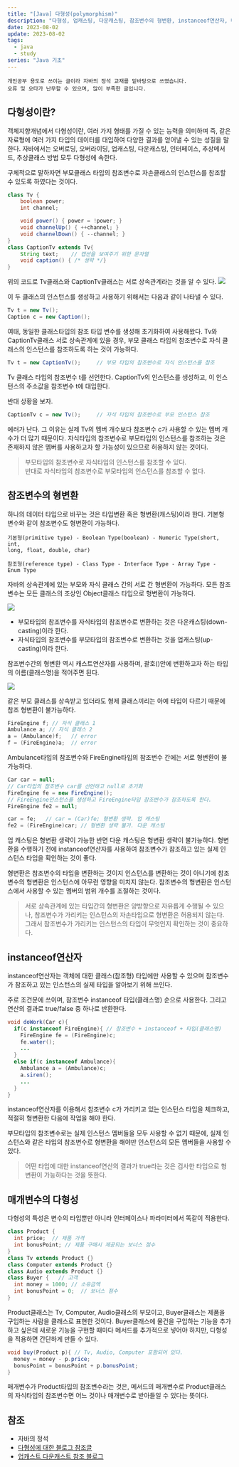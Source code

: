 ```yaml
---
title: "[Java] 다형성(polymorphism)"
description: "다형성, 업캐스팅, 다운캐스팅, 참조변수의 형변환, instanceof연산자, 매개변수의 다형성"
date: 2023-08-02
update: 2023-08-02
tags:
  - java
  - study
series: "Java 기초"
---
```


```
개인공부 용도로 쓰이는 글이라 자바의 정석 교재를 밑바탕으로 쓰였습니다. 
오류 및 오타가 난무할 수 있으며, 많이 부족한 글입니다.
```

## 다형성이란?

객체지향개념에서 다형성이란, 여러 가지 형태를 가질 수 있는 능력을 의미하며 즉, 같은 자료형에 여러 가지 타입의 데이터를 대입하여 다양한 결과를 얻어낼 수 있는 성질을 말한다. 
자바에서는 오버로딩, 오버라이딩, 업캐스팅, 다운캐스팅, 인터페이스, 추상메서드, 추상클래스 방법 모두 다형성에 속한다. 

구체적으로 말하자면 부모클래스 타입의 참조변수로 자손클래스의 인스턴스를 참조할 수 있도록 하였다는 것이다. 

```java
class Tv {
    boolean power;
    int channel;

    void power() { power = !power; }
    void channelUp() { ++channel; }
    void channelDown() { --channel; }
}
class CaptionTv extends Tv{
    String text;    // 캡션을 보여주기 위한 문자열
    void caption() { /* 생략 */}
}
```

위의 코드로 Tv클래스와 CaptionTv클래스는 서로 상속관계라는 것을 알 수 있다.
![](https://github.com/C0ribo/code-blog/assets/133131980/37176594-e7bc-4317-9219-39ff1eb2947e)

이 두 클래스의 인스턴스를 생성하고 사용하기 위해서는 다음과 같이 나타낼 수 있다.

```java
Tv t = new Tv();
Caption c = new Caption();
```

여태, 동일한 클래스타입의 참조 타입 변수를 생성해 초기화하여 사용해왔다. 
Tv와 CaptionTv클래스 서로 상속관계에 있을 경우, 부모 클래스 타입의 참조변수로 자식 클래스의 인스턴스를 참조하도록 하는 것이 가능하다. 

```java
Tv t = new CaptionTv();     // 부모 타입의 참조변수로 자식 인스턴스를 참조
```

Tv 클래스 타입의 참조변수 t를 선언한다. 
CaptionTv의 인스턴스를 생성하고, 이 인스턴스의 주소값을 참조변수 t에 대입한다.

반대 상황을 보자.

```java
CaptionTv c = new Tv();     // 자식 타입의 참조변수로 부모 인스턴스 참조
```

에러가 난다. 그 이유는 실제 Tv의 멤버 개수보다 참조변수 c가 사용할 수 있는 멤버 개수가 더 많기 때문이다. 
자식타입의 참조변수로 부모타입의 인스턴스를 참조하는 것은 존재하지 않은 멤버를 사용하고자 할 가능성이 있으므로 허용하지 않는 것이다. 

> 부모타입의 참조변수로 자식타입의 인스턴스를 참조할 수 있다.<br>반대로 자식타입의 참조변수로 부모타입의 인스턴스를 참조할 수 없다.

## 참조변수의 형변환

하나의 데이터 타입으로 바꾸는 것은 타입변환 혹은 형변환(캐스팅)이라 한다.
기본형 변수와 같이 참조변수도 형변환이 가능하다.

```
기본형(primitive type) - Boolean Type(boolean) - Numeric Type(short, int, 
long, float, double, char)

참조형(reference type) - Class Type - Interface Type - Array Type - Enum Type
```

자바의 상속관계에 있는 부모와 자식 클래스 간의 서로 간 형변환이 가능하다. 모든 참조변수는 모든 클래스의 조상인 Object클래스 타입으로 형변환이 가능하다. 

![](https://github.com/C0ribo/code-blog/assets/133131980/515277c3-1285-4c1a-98c2-abff6cb2be1e)

- 부모타입의 참조변수를 자식타입의 참조변수로 변환하는 것은 다운캐스팅(down-casting)이라 한다.
- 자식타입의 참조변수를 부모타입의 참조변수로 변환하는 것을 업캐스팅(up-casting)이라 한다.

참조변수간의 형변환 역시 캐스트연산자를 사용하며, 괄호()안에 변환하고자 하는 타입의 이름(클래스명)을 적어주면 된다.

![](https://github.com/C0ribo/code-blog/assets/133131980/a3ca90b3-fe83-4eab-96b2-9ecb78f25c8b)

같은 부모 클래스를 상속받고 있더라도 형제 클래스끼리는 아예 타입이 다르기 때문에 참조 형변환이 불가능하다. 

```java
FireEngine f; // 자식 클래스 1
Ambulance a; // 자식 클래스 2
a = (Ambulance)f;   // error
f = (FireEngine)a;  // error
```

Ambulance타입의 참조변수와 FireEngine타입의 참조변수 간에는 서로 형변환이 불가능하다. 

```java
Car car = null; 
// Car타입의 참조변수 car를 선언하고 null로 초기화
FireEngine fe = new FireEngine(); 
// FireEngine인스턴스를 생성하고 FireEngine타입 참조변수가 참조하도록 한다.
FireEngine fe2 = null;

car = fe;   // car = (Car)fe; 형변환 생략. 업 캐스팅
fe2 = (FireEngine)car; // 형변환 생략 불가. 다운 캐스팅
```

업 캐스팅은 형변환 생략이 가능한 반면 다운 캐스팅은 형변환 생략이 불가능하다. 
형변환을 수행하기 전에 instanceof연산자를 사용하여 참조변수가 참조하고 있는 실제 인스턴스 타입을 확인하는 것이 좋다. 

형변환은 참조변수의 타입을 변환하는 것이지 인스턴스를 변환하는 것이 아니기에 참조변수의 형변환은 인스턴스에 아무런 영향을 미치지 않는다. 참조변수의 형변환은 인스턴스에서 사용할 수 있는 멤버의 범위 개수를 조절하는 것이다. 

> 서로 상속관계에 있는 타입간의 형변환은 양방향으로 자유롭게 수행될 수 있으나, 참조변수가 가리키는 인스턴스의 자손타입으로 형변환은 허용되지 않는다.<br>그래서 참조변수가 가리키는 인스턴스의 타입이 무엇인지 확인하는 것이 중요하다.

## instanceof연산자

instanceof연산자는 객체에 대한 클래스(참조형) 타입에만 사용할 수 있으며 참조변수가 참조하고 있는 인스턴스의 실제 타입을 알아보기 위해 쓰인다.

주로 조건문에 쓰이며, 참조변수 instanceof 타입(클래스명) 순으로 사용한다.
그리고 연산의 결과로 true/false 중 하나로 반환한다.

```java
void doWork(Car c){
  if(c instanceof FireEngine){ // 참조변수 + instanceof + 타입(클래스명)
    FireEngine fe = (FireEngine)c;
    fe.water();
    ...
  }
  else if(c instanceof Ambulance){
    Ambulance a = (Ambulance)c;
    a.siren();
    ...
  }
}
```

instanceof연산자를 이용해서 참조변수 c가 가리키고 있는 인스턴스 타입을 체크하고, 적절히 형변환한 다음에 작업을 해야 한다.

부모타입의 참조변수로는 실제 인스턴스 멤버들을 모두 사용할 수 없기 때문에, 실제 인스턴스와 같은 타입의 참조변수로 형변환을 해야만 인스턴스의 모든 멤버들을 사용할 수 있다.

> 어떤 타입에 대한 instanceof연산의 결과가 true라는 것은 검사한 타입으로 형변환이 가능하다는 것을 뜻한다.

## 매개변수의 다형성

다형성의 특성은 변수의 타입뿐만 아니라 인터페이스나 파라미터에서 똑같이 적용한다.

```java
class Product { 
  int price;  // 제품 가격
  int bonusPoint; // 제품 구매시 제공되는 보너스 점수
}
class Tv extends Product {}
class Computer extends Product {}
class Audio extends Product {}
class Buyer {   // 고객
  int money = 1000; // 소유금액
  int bonusPoint = 0;  // 보너스 점수
}
```

Product클래스는 Tv, Computer, Audio클래스의 부모이고, Buyer클래스는 제품을 구입하는 사람을 클래스로 표현한 것이다.
Buyer클래스에 물건을 구입하는 기능을 추가하고 싶은데 새로운 기능을 구현할 때마다 메서드를 추가적으로 넣어야 하지만, 다형성을 적용하면 간단하게 만들 수 있다.

```java
void buy(Product p){ // Tv, Audio, Computer 포함되어 있다.
  money = money - p.price;
  bonusPoint = bonusPoint + p.bonusPoint;
}
```

매개변수가 Product타입의 참조변수라는 것은, 메서드의 매개변수로 Product클래스의 자식타입의 참조변수면 어느 것이나 매개변수로 받아들일 수 있다는 뜻이다.

## 참조 

- 자바의 정석
- [다형성에 대한 블로그 참조글](https://inpa.tistory.com/entry/OOP-JAVA%EC%9D%98-%EB%8B%A4%ED%98%95%EC%84%B1Polymorphism-%EC%99%84%EB%B2%BD-%EC%9D%B4%ED%95%B4)
- [업캐스트 다운캐스트 참조 블로그](https://inpa.tistory.com/entry/JAVA-%E2%98%95-%EC%97%85%EC%BA%90%EC%8A%A4%ED%8C%85-%EB%8B%A4%EC%9A%B4%EC%BA%90%EC%8A%A4%ED%8C%85-%ED%95%9C%EB%B0%A9-%EC%9D%B4%ED%95%B4%ED%95%98%EA%B8%B0#instanceof_%EC%97%B0%EC%82%B0%EC%9E%90)